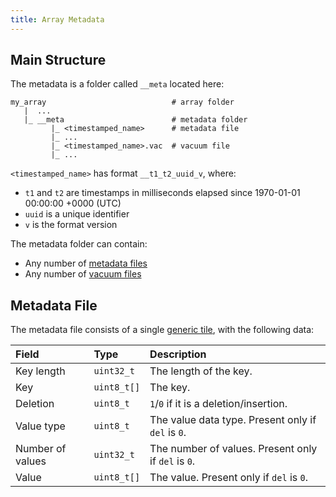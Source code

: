 ```yaml
---
title: Array Metadata
---
```


## Main Structure

The metadata is a folder called `__meta` located here:

```
my_array                            # array folder
   |  ...
   |_ __meta                        # metadata folder
         |_ <timestamped_name>      # metadata file
         |_ ...
         |_ <timestamped_name>.vac  # vacuum file
         |_ ...
```

`<timestamped_name>` has format `__t1_t2_uuid_v`, where:

* `t1` and `t2` are timestamps in milliseconds elapsed since 1970-01-01 00:00:00 +0000 (UTC)
* `uuid` is a unique identifier
* `v` is the format version

The metadata folder can contain:
* Any number of [metadata files](#array-metadata-file)
* Any number of [vacuum files](./vacuum_file.md)

## Metadata File

The metadata file consists of a single [generic tile](./generic_tile.md), with the following data:

| **Field** | **Type** | **Description** |
| :--- | :--- | :--- |
| Key length | `uint32_t` | The length of the key. |
| Key | `uint8_t[]` | The key. |
| Deletion | `uint8_t` | `1`/`0` if it is a deletion/insertion. |
| Value type | `uint8_t` | The value data type. Present only if `del` is `0`. |
| Number of values | `uint32_t` | The number of values. Present only if `del` is `0`. |
| Value | `uint8_t[]` | The value. Present only if `del` is `0`. |

